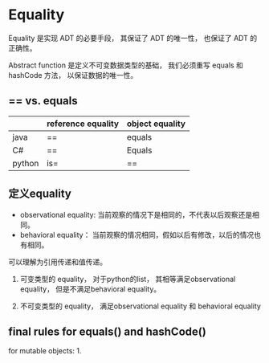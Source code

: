 # Equality 

Equality 是实现 ADT 的必要手段， 其保证了 ADT 的唯一性， 也保证了 ADT 的正确性。

Abstract function 是定义不可变数据类型的基础， 我们必须重写 equals 和 hashCode 方法， 以保证数据的唯一性。

## == vs. equals
||reference equality| object equality|
|---|---|---|
|java|==|equals|
|C#|==|Equals|
|python|is=|==|

## 定义equality
- observational equality: 当前观察的情况下是相同的，不代表以后观察还是相同。
- behavioral equality： 当前观察的情况相同，假如以后有修改，以后的情况也有相同。 

可以理解为引用传递和值传递。

1. 可变类型的 equality， 
对于python的list， 其相等满足observational equality， 但是不满足behavioral equality。


2. 不可变类型的 equality， 满足observational equality 和 behavioral equality


## final rules for equals() and hashCode()

for mutable objects:
1. 